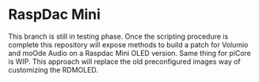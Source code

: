 # RaspDac Mini

This branch is still in testing phase.
Once the scripting procedure is complete this repository will expose methods to build a patch for Volumio and moOde Audio on a Raspdac Mini OLED version. Same thing for piCore is WIP.
This approach will replace the old preconfigured images way of customizing the RDMOLED.
